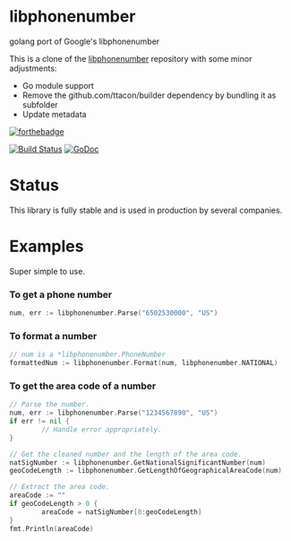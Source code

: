 libphonenumber
==============

golang port of Google's libphonenumber

This is a clone of the [libphonenumber](http:///github.com/ttacon/libphonenumber)
repository with some minor adjustments:

- Go module support
- Remove the github.com/ttacon/builder dependency by bundling it as subfolder
- Update metadata

[![forthebadge](http://forthebadge.com/images/badges/no-ragrets.svg)](http://forthebadge.com)

[![Build Status](https://github.com/printesoi/libphonenumber/actions/workflows/go.yaml/badge.svg)](https://github.com/printesoi/libphonenumber/actions)
[![GoDoc](https://godoc.org/github.com/ttacon/libphonenumber?status.png)](https://godoc.org/github.com/ttacon/libphonenumber)

Status
======

This library is fully stable and is used in production by several companies.

Examples
========

Super simple to use.

### To get a phone number

```go
num, err := libphonenumber.Parse("6502530000", "US")
```

### To format a number

```go
// num is a *libphonenumber.PhoneNumber
formattedNum := libphonenumber.Format(num, libphonenumber.NATIONAL)
```

### To get the area code of a number
```go
// Parse the number.
num, err := libphonenumber.Parse("1234567890", "US")
if err != nil {
        // Handle error appropriately.
}

// Get the cleaned number and the length of the area code.
natSigNumber := libphonenumber.GetNationalSignificantNumber(num)
geoCodeLength := libphonenumber.GetLengthOfGeographicalAreaCode(num)

// Extract the area code.
areaCode := ""
if geoCodeLength > 0 {
        areaCode = natSigNumber[0:geoCodeLength]
}
fmt.Println(areaCode)
```

